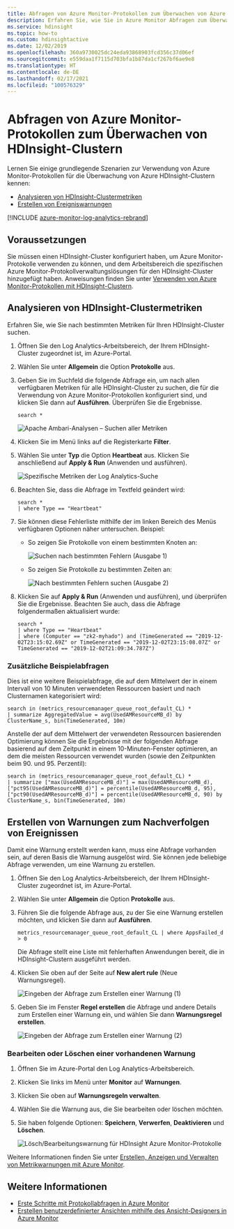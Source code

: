 ```yaml
---
title: Abfragen von Azure Monitor-Protokollen zum Überwachen von Azure HDInsight-Clustern
description: Erfahren Sie, wie Sie in Azure Monitor Abfragen zum Überwachen von Aufträgen ausführen, die in einem HDInsight-Cluster ausgeführt werden.
ms.service: hdinsight
ms.topic: how-to
ms.custom: hdinsightactive
ms.date: 12/02/2019
ms.openlocfilehash: 360a9730025dc24eda93868903fcd356c37d06ef
ms.sourcegitcommit: e559daa1f7115d703bfa1b87da1cf267bf6ae9e8
ms.translationtype: HT
ms.contentlocale: de-DE
ms.lasthandoff: 02/17/2021
ms.locfileid: "100576329"
---
```

# <a name="query-azure-monitor-logs-to-monitor-hdinsight-clusters"></a>Abfragen von Azure Monitor-Protokollen zum Überwachen von HDInsight-Clustern

Lernen Sie einige grundlegende Szenarien zur Verwendung von Azure Monitor-Protokollen für die Überwachung von Azure HDInsight-Clustern kennen:

* [Analysieren von HDInsight-Clustermetriken](#analyze-hdinsight-cluster-metrics)
* [Erstellen von Ereigniswarnungen](#create-alerts-for-tracking-events)

[!INCLUDE [azure-monitor-log-analytics-rebrand](../../includes/azure-monitor-log-analytics-rebrand.md)]

## <a name="prerequisites"></a>Voraussetzungen

Sie müssen einen HDInsight-Cluster konfiguriert haben, um Azure Monitor-Protokolle verwenden zu können, und dem Arbeitsbereich die spezifischen Azure Monitor-Protokollverwaltungslösungen für den HDInsight-Cluster hinzugefügt haben. Anweisungen finden Sie unter [Verwenden von Azure Monitor-Protokollen mit HDInsight-Clustern](hdinsight-hadoop-oms-log-analytics-tutorial.md).

## <a name="analyze-hdinsight-cluster-metrics"></a>Analysieren von HDInsight-Clustermetriken

Erfahren Sie, wie Sie nach bestimmten Metriken für Ihren HDInsight-Cluster suchen.

1. Öffnen Sie den Log Analytics-Arbeitsbereich, der Ihrem HDInsight-Cluster zugeordnet ist, im Azure-Portal.
1. Wählen Sie unter **Allgemein** die Option **Protokolle** aus.
1. Geben Sie im Suchfeld die folgende Abfrage ein, um nach allen verfügbaren Metriken für alle HDInsight-Cluster zu suchen, die für die Verwendung von Azure Monitor-Protokollen konfiguriert sind, und klicken Sie dann auf **Ausführen**. Überprüfen Sie die Ergebnisse.

    ```kusto
    search *
    ```

    ![Apache Ambari-Analysen – Suchen aller Metriken](./media/hdinsight-hadoop-oms-log-analytics-use-queries/hdinsight-log-analytics-search-all-metrics.png "Alle Metriken suchen")

1. Klicken Sie im Menü links auf die Registerkarte **Filter**.

1. Wählen Sie unter **Typ** die Option **Heartbeat** aus. Klicken Sie anschließend auf **Apply & Run** (Anwenden und ausführen).

    ![Spezifische Metriken der Log Analytics-Suche](./media/hdinsight-hadoop-oms-log-analytics-use-queries/hdinsight-log-analytics-search-specific-metrics.png "Nach bestimmten Metriken suchen")

1. Beachten Sie, dass die Abfrage im Textfeld geändert wird:

    ```kusto
    search *
    | where Type == "Heartbeat"
    ```

1. Sie können diese Fehlerliste mithilfe der im linken Bereich des Menüs verfügbaren Optionen näher untersuchen. Beispiel:

    - So zeigen Sie Protokolle von einem bestimmten Knoten an:

        ![Suchen nach bestimmten Fehlern (Ausgabe 1)](./media/hdinsight-hadoop-oms-log-analytics-use-queries/log-analytics-specific-node.png "Nach bestimmten Fehlern suchen (Ausgabe 1)")

    - So zeigen Sie Protokolle zu bestimmten Zeiten an:

        ![Nach bestimmten Fehlern suchen (Ausgabe 2)](./media/hdinsight-hadoop-oms-log-analytics-use-queries/log-analytics-specific-time.png "Nach bestimmten Fehlern suchen (Ausgabe 2)")

1. Klicken Sie auf **Apply & Run** (Anwenden und ausführen), und überprüfen Sie die Ergebnisse. Beachten Sie auch, dass die Abfrage folgendermaßen aktualisiert wurde:

    ```kusto
    search *
    | where Type == "Heartbeat"
    | where (Computer == "zk2-myhado") and (TimeGenerated == "2019-12-02T23:15:02.69Z" or TimeGenerated == "2019-12-02T23:15:08.07Z" or TimeGenerated == "2019-12-02T21:09:34.787Z")
    ```

### <a name="additional-sample-queries"></a>Zusätzliche Beispielabfragen

Dies ist eine weitere Beispielabfrage, die auf dem Mittelwert der in einem Intervall von 10 Minuten verwendeten Ressourcen basiert und nach Clusternamen kategorisiert wird:

```kusto
search in (metrics_resourcemanager_queue_root_default_CL) * 
| summarize AggregatedValue = avg(UsedAMResourceMB_d) by ClusterName_s, bin(TimeGenerated, 10m)
```

Anstelle der auf dem Mittelwert der verwendeten Ressourcen basierenden Optimierung können Sie die Ergebnisse mit der folgenden Abfrage basierend auf dem Zeitpunkt in einem 10-Minuten-Fenster optimieren, an dem die meisten Ressourcen verwendet wurden (sowie den Zeitpunkten beim 90. und 95. Perzentil):

```kusto
search in (metrics_resourcemanager_queue_root_default_CL) * 
| summarize ["max(UsedAMResourceMB_d)"] = max(UsedAMResourceMB_d), ["pct95(UsedAMResourceMB_d)"] = percentile(UsedAMResourceMB_d, 95), ["pct90(UsedAMResourceMB_d)"] = percentile(UsedAMResourceMB_d, 90) by ClusterName_s, bin(TimeGenerated, 10m)
```

## <a name="create-alerts-for-tracking-events"></a>Erstellen von Warnungen zum Nachverfolgen von Ereignissen

Damit eine Warnung erstellt werden kann, muss eine Abfrage vorhanden sein, auf deren Basis die Warnung ausgelöst wird. Sie können jede beliebige Abfrage verwenden, um eine Warnung zu erstellen.

1. Öffnen Sie den Log Analytics-Arbeitsbereich, der Ihrem HDInsight-Cluster zugeordnet ist, im Azure-Portal.
1. Wählen Sie unter **Allgemein** die Option **Protokolle** aus.
1. Führen Sie die folgende Abfrage aus, zu der Sie eine Warnung erstellen möchten, und klicken Sie dann auf **Ausführen**.

    ```kusto
    metrics_resourcemanager_queue_root_default_CL | where AppsFailed_d > 0
    ```

    Die Abfrage stellt eine Liste mit fehlerhaften Anwendungen bereit, die in HDInsight-Clustern ausgeführt werden.

1. Klicken Sie oben auf der Seite auf **New alert rule** (Neue Warnungsregel).

    ![Eingeben der Abfrage zum Erstellen einer Warnung (1)](./media/hdinsight-hadoop-oms-log-analytics-use-queries/hdinsight-log-analytics-create-alert-query.png "Eingeben der Abfrage zum Erstellen einer Warnung (1)")

1. Geben Sie im Fenster **Regel erstellen** die Abfrage und andere Details zum Erstellen einer Warnung ein, und wählen Sie dann **Warnungsregel erstellen**.

    ![Eingeben der Abfrage zum Erstellen einer Warnung (2)](./media/hdinsight-hadoop-oms-log-analytics-use-queries/hdinsight-log-analytics-create-alert.png "Eingeben der Abfrage zum Erstellen einer Warnung (2)")

### <a name="edit-or-delete-an-existing-alert"></a>Bearbeiten oder Löschen einer vorhandenen Warnung

1. Öffnen Sie im Azure-Portal den Log Analytics-Arbeitsbereich.

1. Klicken Sie links im Menü unter **Monitor** auf **Warnungen**.

1. Klicken Sie oben auf **Warnungsregeln verwalten**.

1. Wählen Sie die Warnung aus, die Sie bearbeiten oder löschen möchten.

1. Sie haben folgende Optionen: **Speichern**, **Verwerfen**, **Deaktivieren** und **Löschen**.

    ![Lösch/Bearbeitungswarnung für HDInsight Azure Monitor-Protokolle](media/hdinsight-hadoop-oms-log-analytics-use-queries/hdinsight-log-analytics-edit-alert.png)

Weitere Informationen finden Sie unter [Erstellen, Anzeigen und Verwalten von Metrikwarnungen mit Azure Monitor](../azure-monitor/alerts/alerts-metric.md).

## <a name="see-also"></a>Weitere Informationen

* [Erste Schritte mit Protokollabfragen in Azure Monitor](../azure-monitor/logs/get-started-queries.md)
* [Erstellen benutzerdefinierter Ansichten mithilfe des Ansicht-Designers in Azure Monitor](../azure-monitor/visualize/view-designer.md)
